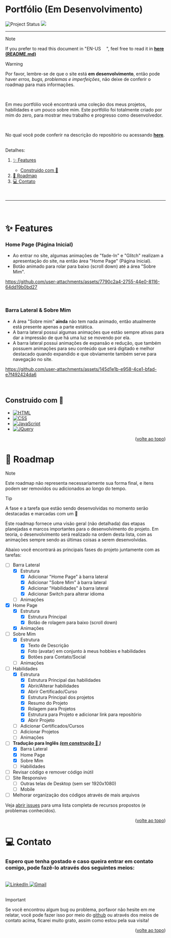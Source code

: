 <p id="top">

# Portfólio (Em Desenvolvimento)

<img src="https://img.shields.io/badge/Project%20Status-In%20Development-yellow" alt="Project Status">
<img src="https://img.shields.io/website?url=https%3A%2F%2Fpedromondek.github.io%2FPortfolio%2F"/>
<!-- <img src="https://img.shields.io/badge/Project%20Status-Finished-brightgreen" alt="Project Status"> -->
</p>

----------

> [!NOTE]
> If you prefer to read this document in "EN-US <img style="width:13px" src="https://em-content.zobj.net/source/google/387/flag-united-states_1f1fa-1f1f8.png"/>", feel free to read it in **[here (README.md)](README.md)**

> [!WARNING]
> Por favor, lembre-se de que o site está **em desenvolvimento**, então pode haver *erros, bugs, problemas e imperfeições*, não deixe de conferir o roadmap para mais informações.

<br>

Em meu portfólio você encontrará uma coleção dos meus projetos, habilidades e um pouco sobre mim. Este portfólio foi totalmente criado por mim do zero, para mostrar meu trabalho e progresso como desenvolvedor.

<br>

No qual você pode conferir na descrição do repositório ou acessando <u>**[here](https://pedromondek.github.io/Portfolio/)**</u>.

<br>

<summary>Detalhes:</summary>
  <ol>
    <li><a href="#✨-Features">✨ Features</a></li>
    <ul>
        <li><a href="#Construido-com-🔨"> Construido com 🔨</a></li>
    </ul>
    <li><a href="#🚧-Roadmap">🚧 Roadmap</a></li>
    <li><a href="#💻-Contato">💻 Contato</a></li>
  </ol>

<br>

----------

<br>

# ✨ Features 

### Home Page (Página Inicial)
- Ao entrar no site, algumas animações de "fade-In" e "Glitch" realizam a apresentação do site, na então área "Home Page" (Página Inicial).
- Botão animado para rolar para baixo (scroll down) até a área "Sobre Mim".

https://github.com/user-attachments/assets/7790c2a4-2755-44e0-8116-64dd19b0bd27

<br>

### Barra Lateral & Sobre Mim
- A área "Sobre mim" **ainda** não tem nada animado, então atualmente está presente apenas a parte estática.
- A barra lateral possui algumas animações que estão sempre ativas para dar a impressão de que há uma luz se movendo por ela.
- A barra lateral possui animações de expansão e redução, que também possuem animações para seu conteúdo que será digitado e melhor destacado quando expandido e que obviamente também serve para navegação no site.

https://github.com/user-attachments/assets/145d1e1b-e958-4ce1-bfad-e7f492424da6

<br>

<!-- ### Skills Page
- 

<br> -->

## Construido com 🔨

* [![HTML][HTML.com]][HTML-url]
* [![CSS][CSS.com]][CSS-url]
* [![JavaScript][JavaScript.com]][JavaScript-url]
* [![JQuery][JQuery.com]][JQuery-url]

[HTML.com]: https://img.shields.io/badge/HTML-E34F26?style=for-the-badge&logo=html5&logoColor=white
[HTML-url]: https://www.w3schools.com/html/

[CSS.com]: https://img.shields.io/badge/CSS-1572B6?style=for-the-badge&logo=css3&logoColor=white
[CSS-url]: https://www.w3schools.com/css/

[JavaScript.com]: https://img.shields.io/badge/JavaScript-F7DF1E?style=for-the-badge&logo=javascript&logoColor=white
[JavaScript-url]: https://www.w3schools.com/js/

[JQuery.com]: https://img.shields.io/badge/jQuery-0769AD?style=for-the-badge&logo=jquery&logoColor=white
[JQuery-url]: https://jquery.com/

<p align="right">(<a href="#top">volte ao topo</a>)</p>

# 🚧 Roadmap

>[!NOTE]
> Este roadmap não representa necessariamente sua forma final, e itens podem ser removidos ou adicionados ao longo do tempo.

>[!TIP]
> A fase e a tarefa que estão sendo desenvolvidas no momento serão destacadas e marcadas com um 🚧

Este roadmap fornece uma visão geral (não detalhada) das etapas planejadas e marcos importantes para o desenvolvimento do projeto. Em teoria, o desenvolvimento será realizado na ordem desta lista, com as animações sempre sendo as últimas coisas a serem desenvolvidas.

Abaixo você encontrará as principais fases do projeto juntamente com as tarefas:

- [ ] Barra Lateral
  - [x] Estrutura
    - [x] Adicionar "Home Page" à barra lateral
    - [x] Adicionar "Sobre Mim" à barra lateral
    - [x] Adicionar "Habilidades" à barra lateral
    - [x] Adicionar Switch para alterar idioma
  - [ ] Animações
- [x] Home Page
  - [x] Estrutura
    - [x] Estrutura Principal
    - [x] Botão de rolagem para baixo (scroll down)
  - [x] Animações
- [ ] Sobre Mim
  - [x] Estrutura
    - [x] Texto de Descrição
    - [x] Foto (avatar) em conjunto à meus hobbies e habilidades
    - [x] Botões para Contato/Social
  - [ ] Animações
- [ ] Habilidades
  - [x] Estrutura
    - [x] Estrutura Principal das habilidades
    - [x] Abrir/Alterar habilidades
    - [x] Abrir Certificado/Curso
    - [x] Estrutura Principal dos projetos
    - [x] Resumo do Projeto
    - [x] Rolagem para Projetos
    - [x] Estrutura para Projeto e adicionar link para repositório
    - [x] Abrir Projeto
  - [ ] Adicionar Certificados/Cursos
  - [ ] Adicionar Projetos
  - [ ] Animações
- [ ] **Tradução para Inglês <u>*(em construção* 🚧 *)*</u>**
  - [x] Barra Lateral
  - [x] Home Page
  - [x] Sobre Mim
  - [ ] Habilidades
- [ ] Revisar código e remover código inútil
- [ ] Site Responsivo
  - [ ] Outras telas de Desktop (sem ser 1920x1080)
  - [ ] Mobile
- [ ] Melhorar organização dos códigos através de mais arquivos

Veja [abrir issues](https://github.com/pedromondek/Portfolio/issues) para uma lista completa de recursos propostos (e problemas conhecidos).

<p align="right">(<a href="#top">volte ao topo</a>)</p>

# 💻 Contato

### Espero que tenha gostado e caso queira entrar em contato comigo, pode fazê-lo através dos seguintes meios:

<br>

<a href="https://www.linkedin.com/in/pedromondek">
  <img src="https://img.shields.io/badge/LinkedIn-0077B5?style=for-the-badge&logo=linkedin&logoColor=white" alt="LinkedIn">
</a>

<a href="mailto:phmondek@gmail.com">
  <img src="https://img.shields.io/badge/Gmail-D14836?style=for-the-badge&logo=gmail&logoColor=white" alt="Gmail">
</a>

<br>

<br>

> [!IMPORTANT]
> Se você encontrou algum bug ou problema, porfavor não hesite em me relatar, você pode fazer isso por meio do [github](https://github.com/pedromondek/Portfolio/issues) ou através dos meios de contato acima, ficarei muito grato, assim como estou pela sua visita!

<p align="right">(<a href="#top">volte ao topo</a>)</p>